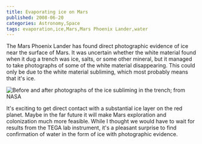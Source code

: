 ```yaml
---
title: Evaporating ice on Mars
published: 2008-06-20
categories: Astronomy,Space
tags: evaporation,ice,Mars,Mars Phoenix Lander,water
---
```


The Mars Phoenix Lander has found direct photographic evidence of ice
near the surface of Mars.  It was uncertain whether the white material
found when it dug a trench was ice, salts, or some other mineral, but
it managed to take photographs of some of the white material
disappearing.  This could only be due to the white material subliming,
which most probably means that it's ice.

![Before and after photographs of the ice subliming in the trench; from [NASA](https://www.nasa.gov/mission_pages/phoenix/images/press/14060.html)](http://www.nasa.gov/images/content/253084main_dodo_020_024.gif)

<!--more-->

It's exciting to get direct contact with a substantial ice layer on
the red planet.  Maybe in the far future it will make Mars exploration
and colonization much more feasible.  While I thought we would have to
wait for results from the TEGA lab instrument, it's a pleasant
surprise to find confirmation of water in the form of ice with
photographic evidence.
